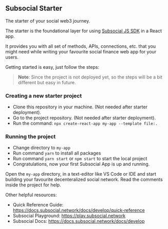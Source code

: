 ## Subsocial Starter

The starter of your social web3 journey. 

The starter is the foundational layer for using [Subsocial JS SDK](https://github.com/dappforce/subsocial-js) in a React app.  

It provides you with all set of methods, APIs, connections, etc. that you might need while writing your favourite social finance web app for your users. 

Getting started is easy, just follow the steps:

> **Note**: Since the project is not deployed yet, so the steps will be a bit different but easy in future. 

### Creating a new starter project

- Clone this repository in your machine. (Not needed after starter deployment).
- Go to the project repository. (Not needed after starter deployment).
- Run the command: `npx create-react-app my-app --template file:.`

### Running the project
- Change directory to `my-app` 
- Run command `yarn` to install all packages
- Run command `yarn start` or `npm start` to start the local project
- Congratulations, now your first Subsocial App is up and running.

Open the `my-app` directory, in a text-editor like VS Code or IDE and start building your favourite decenteralized social network. Read the comments inside the project for help.

Other helpful resources:

- Quick Reference Guide: https://docs.subsocial.network/docs/develop/quick-reference
- Subsocial Playground:  https://play.subsocial.network
- Subsocial Docs: https://docs.subsocial.network/docs/develop
